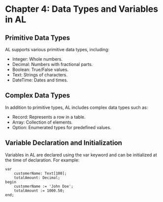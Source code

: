 # Chapter 4: Data Types and Variables in AL

## Primitive Data Types
AL supports various primitive data types, including:

- Integer: Whole numbers.
- Decimal: Numbers with fractional parts.
- Boolean: True/False values.
- Text: Strings of characters.
- DateTime: Dates and times.


##  Complex Data Types
In addition to primitive types, AL includes complex data types such as:

- Record: Represents a row in a table.
- Array: Collection of elements.
- Option: Enumerated types for predefined values.


## Variable Declaration and Initialization
Variables in AL are declared using the var keyword and can be initialized at the time of declaration. For example:
```al
var
    customerName: Text[100];
    totalAmount: Decimal;
begin
    customerName := 'John Doe';
    totalAmount := 1000.50;
end;
```